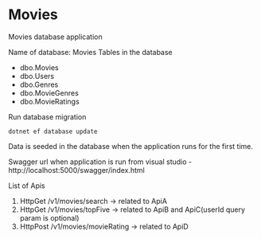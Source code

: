 # Movies
Movies database application

Name of database: Movies
Tables in the database
- dbo.Movies
- dbo.Users
- dbo.Genres
- dbo.MovieGenres
- dbo.MovieRatings

Run database migration 
```
dotnet ef database update
```

Data is seeded in the database when the application runs for the first time.

Swagger url when application is run from visual studio - http://localhost:5000/swagger/index.html

List of Apis
1. HttpGet /v1/movies/search -> related to ApiA
2. HttpGet /v1/movies/topFive -> related to ApiB and ApiC(userId query param is optional)
3. HttpPost /v1/movies/movieRating -> related to ApiD

